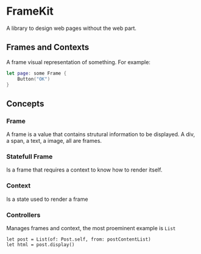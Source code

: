 # FrameKit

A library to design web pages without the web part.

## Frames and Contexts

A frame visual representation of something. For example:

```swift
let page: some Frame {
    Button("OK")
}
```


## Concepts

### Frame

A frame is a value that contains strutural information to be displayed. A div, a span, a text, a image, all are frames.

### Statefull Frame

Is a frame that requires a context to know how to render itself.

### Context

Is a state used to render a frame

### Controllers

Manages frames and context, the most proeminent example is ```List```

```
let post = List(of: Post.self, from: postContentList)
let html = post.display()
```
